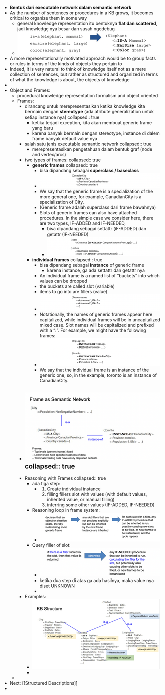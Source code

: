 - **Bentuk dari executable network dalam semantic network**
- As the number of sentences or procedures in a KB grows, it becomes
  critical to organize them in some way
	- general knowledge representation itu bentuknya **flat dan scattered**, jadi knowledge nya besar dan susah ngedebug
	- ![image.png](../assets/image_1647566070582_0.png)
- A more representationally motivated approach would be to group facts or rules in terms of the kinds of objects they pertain to
- Indeed, it is very natural to think of knowledge itself not as a mere collection of sentences, but rather as structured and organized in terms of what the knowledge is about, the objects of knowledge
-
- Object and Frames:
	- procedural knowledge representation formalism and object oriented
	- Frames:
		- dirancang untuk merepresentasikan ketika knowledge kita bermain dengan **stereotype** (ada atribute generalization untuk setiap instance nya)
		  collapsed:: true
			- ketika terjadi exception, kita akan membuat generic frame yang baru
			- karena banyak bermain dengan stereotype, instance di dalem frame banyak default value nya
		- salah satu jenis executable semantic network
		  collapsed:: true
			- merepresentasikan pengetahuan dalam bentuk graf (node and vertex/arcs)
		- two types of frames:
		  collapsed:: true
			- **generic frames**
			  collapsed:: true
				- bisa dipandang sebagai **superclass / baseclass**
				- ![image.png](../assets/image_1647565412607_0.png)
				- We say that the generic frame is a specialization of the more general one, for example, CanadianCity is a specialization of City.
				- (Generic frame adalah superclass dari frame bawahnya)
				- Slots of generic frames can also have attached procedures. In the
				  simple case we consider here, there are two types, IF-ADDED and
				  IF-NEEDED,
					- bisa dipandang sebagai settattr (iF-ADDED) dan getattr (IF-NEEDED)
					- ![image.png](../assets/image_1647565616174_0.png)
			- **individual frames**
			  collapsed:: true
				- bisa dipandang sebagai **instance** of generic frame
					- karena instance, ga ada settattr dan getattr nya
				- An individual frame is a named list of “buckets” into which values can be dropped
				- the buckets are called slot (variable)
				- items to go into are fillers (value)
				- ![image.png](../assets/image_1647565305305_0.png)
				- Notationally, the names of generic frames appear here capitalized,
				  while individual frames will be in uncapitalized mixed case. Slot names
				  will be capitalized and prefixed with a “:”. For example, we might have
				  the following frames:
				- ![image.png](../assets/image_1647565375992_0.png)
				- We say that the individual
				  frame is an instance of the generic one, so, in the example, toronto is an
				  instance of CanadianCity.
		- ![image.png](../assets/image_1647565706655_0.png)
		  collapsed:: true
			-
		- Reasoning with Frames
		  collapsed:: true
			- ada tiga step:
				- 1. Create individual instance
				  2. filling fillers slot with values (with default values, inherited value, or manual filling)
				  3. inferring some other values (IF-ADDED, IF-NEEDED)
			- Reasoning loop in frame system:
				- ![image.png](../assets/image_1647566831905_0.png)
			- Query filler of slot:
				- ![image.png](../assets/image_1647566929613_0.png)
				- ketika dua step di atas ga ada hasilnya, maka value nya diset UNKNOWN
				-
		- Examples:
			- ![image.png](../assets/image_1647567350538_0.png)
			-
	-
- Next: [[Structured Descriptions]]
-